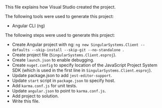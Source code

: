 This file explains how Visual Studio created the project.

The following tools were used to generate this project:
- Angular CLI (ng)

The following steps were used to generate this project:
- Create Angular project with ng: `ng new SingularSystems.Client --defaults --skip-install --skip-git --no-standalone `.
- Create project file (`SingularSystems.Client.esproj`).
- Create `launch.json` to enable debugging.
- Create `nuget.config` to specify location of the JavaScript Project System SDK (which is used in the first line in `SingularSystems.Client.esproj`).
- Update package.json to add `jest-editor-support`.
- Update `start` script in `package.json` to specify host.
- Add `karma.conf.js` for unit tests.
- Update `angular.json` to point to `karma.conf.js`.
- Add project to solution.
- Write this file.
